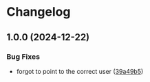 # Changelog

## 1.0.0 (2024-12-22)


### Bug Fixes

* forgot to point to the correct user ([39a49b5](https://github.com/ChrisGVE/tasktamer.nvim/commit/39a49b50cebdebc0c97ffda82a211623ade5226d))
